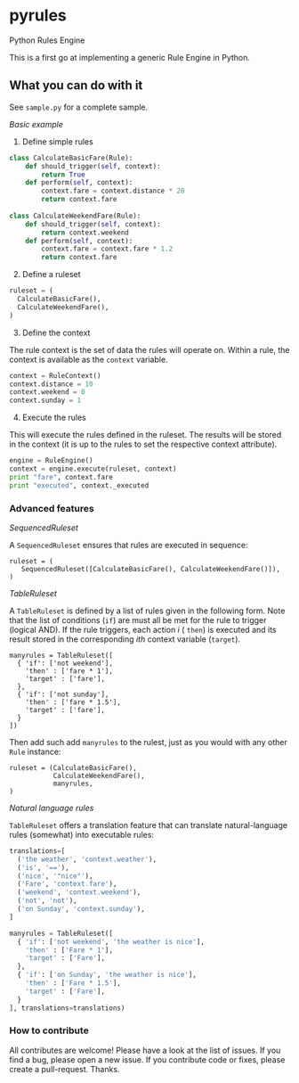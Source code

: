pyrules
=======

Python Rules Engine

This is a first go at implementing a generic Rule Engine in Python.

What you can do with it
-----------------------

See `sample.py` for a complete sample.

*Basic example*

1. Define simple rules

``` python
class CalculateBasicFare(Rule):
    def should_trigger(self, context):
        return True
    def perform(self, context):
        context.fare = context.distance * 20
        return context.fare
        
class CalculateWeekendFare(Rule):
    def should_trigger(self, context):
        return context.weekend 
    def perform(self, context):
        context.fare = context.fare * 1.2
        return context.fare 
```

2. Define a ruleset

``` python
ruleset = (
  CalculateBasicFare(),
  CalculateWeekendFare(),
)
```

3. Define the context

The rule context is the set of data the rules will operate on. Within a rule, the context is available as the `context` variable.

``` python
context = RuleContext()
context.distance = 10
context.weekend = 0
context.sunday = 1
```

4. Execute the rules

This will execute the rules defined in the ruleset. The results will be stored in the context (it is up to the rules to set the respective context attribute).

``` python
engine = RuleEngine()
context = engine.execute(ruleset, context)
print "fare", context.fare
print "executed", context._executed
```

### Advanced features

*SequencedRuleset*

A `SequencedRuleset` ensures that rules are executed in sequence:

```
ruleset = (
   SequencedRuleset([CalculateBasicFare(), CalculateWeekendFare()]),
)
```

*TableRuleset*

A `TableRuleset`  is defined by a list of rules given in the following form. Note that the list of conditions (`if`) are
must all be met for the rule to trigger (logical AND). If the rule triggers, each action _i_ ( `then`) is executed and
its result stored in the corresponding _ith_ context variable (`target`).

```
manyrules = TableRuleset([
  { 'if': ['not weekend'],
    'then' : ['fare * 1'],
    'target' : ['fare'],
  },
  { 'if': ['not sunday'],
    'then' : ['fare * 1.5'],
    'target' : ['fare'],
  }
])
```

Then add such add `manyrules` to the rulest, just as you would with any other `Rule` instance:

```
ruleset = (CalculateBasicFare(),
           CalculateWeekendFare(),
           manyrules,
)
```

*Natural language rules*

`TableRuleset` offers a translation feature that can translate natural-language rules (somewhat) into executable rules:

``` python
translations=[
  ('the weather', 'context.weather'),
  ('is', '=='),
  ('nice', '"nice"'),
  ('Fare', 'context.fare'),
  ('weekend', 'context.weekend'),  
  ('not', 'not'),
  ('on Sunday', 'context.sunday'),
]

manyrules = TableRuleset([
  { 'if': ['not weekend', 'the weather is nice'],
    'then' : ['Fare * 1'],
    'target' : ['Fare'],
  },
  { 'if': ['on Sunday', 'the weather is nice'],
    'then' : ['Fare * 1.5'],
    'target' : ['Fare'],
  }
], translations=translations)
```

### How to contribute

All contributes are welcome! Please have a look at the list of issues. If you find a bug, please open a new issue. 
If you contribute code or fixes, please create a pull-request. Thanks.
